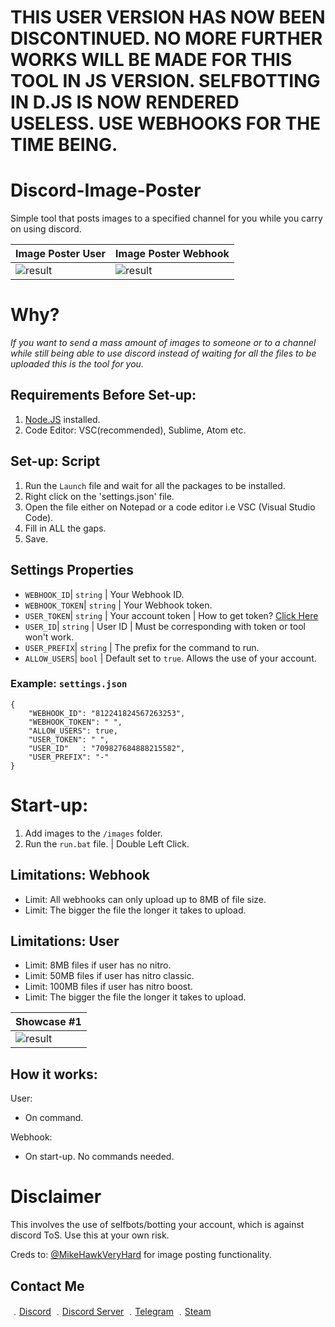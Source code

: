 # THIS USER VERSION HAS NOW BEEN DISCONTINUED. NO MORE FURTHER WORKS WILL BE MADE FOR THIS TOOL IN JS VERSION. SELFBOTTING IN D.JS IS NOW RENDERED USELESS. USE WEBHOOKS FOR THE TIME BEING.

# Discord-Image-Poster
Simple tool that posts images to a specified channel for you while you carry on using discord.

| Image Poster User | Image Poster Webhook | 
| ------------- | ------------- | 
| ![result](https://media.discordapp.net/attachments/812263474829852672/813014021241700412/unknown.png) | ![result](https://media.discordapp.net/attachments/812263474829852672/812264645007376404/unknown.png) |

# Why?

*If you want to send a mass amount of images to someone or to a channel while still being able to use discord instead of waiting for all the files to be uploaded this is the tool for you.*

## Requirements Before Set-up:

1. [Node.JS](https://nodejs.org/en/) installed.
2. Code Editor: VSC(recommended), Sublime, Atom etc.

## Set-up: Script

1. Run the `Launch` file and wait for all the packages to be installed.
1. Right click on the 'settings.json' file.
2. Open the file either on Notepad or a code editor i.e VSC (Visual Studio Code).
3. Fill in ALL the gaps.
4. Save.

## Settings Properties
- `WEBHOOK_ID`| `string` | Your Webhook ID.
- `WEBHOOK_TOKEN`| `string` | Your Webhook token.
- `USER_TOKEN`| `string` | Your account token | How to get token? [Click Here](https://www.youtube.com/watch?v=YEgFvgg7ZPI)
- `USER_ID`| `string` | User ID | Must be corresponding with token or tool won't work.
- `USER_PREFIX`| `string` | The prefix for the command to run.
- `ALLOW_USERS`| `bool` | Default set to `true`. Allows the use of your account.

### Example: `settings.json`

```
{
    "WEBHOOK_ID": "812241824567263253",
    "WEBHOOK_TOKEN": " ",
    "ALLOW_USERS": true,
    "USER_TOKEN": " ",
    "USER_ID"   : "709827684888215582",
    "USER_PREFIX": "-"
}
```

# Start-up:

1. Add images to the `/images` folder.
2. Run the `run.bat` file. | Double Left Click.

## Limitations: Webhook

* Limit: All webhooks can only upload up to 8MB of file size.
* Limit: The bigger the file the longer it takes to upload.

## Limitations: User

* Limit: 8MB files if user has no nitro.
* Limit: 50MB files if user has nitro classic.
* Limit: 100MB files if user has nitro boost.
* Limit: The bigger the file the longer it takes to upload.

| Showcase #1 | 
| ------------- | 
| ![result](https://media.discordapp.net/attachments/812263474829852672/812264877862420500/unknown.png) | 

## How it works:
User:
* On command.

Webhook:
* On start-up. No commands needed.


# Disclaimer

This involves the use of selfbots/botting your account, which is against discord ToS. Use this at your own risk.

Creds to: [@MikeHawkVeryHard](https://github.com/MikeHawkVeryHard) for image posting functionality.

## Contact Me

﹒[Discord](https://discord.com/users/709827684888215582)
﹒[Discord Server](https://discord.gg/E3K3JPysSn)
﹒[Telegram](https://t.me/clairvoyant7teen)
﹒[Steam](https://steamcommunity.com/id/seven777teen/)
